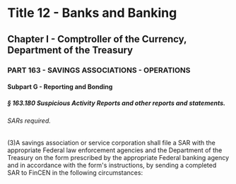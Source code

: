 
# Title 12 - Banks and Banking
## Chapter I - Comptroller of the Currency, Department of the Treasury
### PART 163 - SAVINGS ASSOCIATIONS - OPERATIONS
#### Subpart G - Reporting and Bonding
##### § 163.180 Suspicious Activity Reports and other reports and statements.
###### SARs required.

(3)A savings association or service corporation shall file a SAR with the appropriate Federal law enforcement agencies and the Department of the Treasury on the form prescribed by the appropriate Federal banking agency and in accordance with the form's instructions, by sending a completed SAR to FinCEN in the following circumstances:
